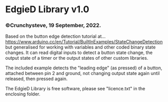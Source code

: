 # EdgieD Library v1.0
### &copy;Crunchysteve, 19 September, 2022.

Based on the button edge detection tutorial at...
https://www.arduino.cc/en/Tutorial/BuiltInExamples/StateChangeDetection
but generalised for working with variables and other coded binary state
changes. It can read digital inputs to detect a button state change, 
the output state of a timer or the output states of other custom libraries.

The included example detects the "leading edge" (as pressed) of a button, attached
between pin 2 and ground, not changing output state again until released, then pressed again.

The EdgieD Library is free software, please see "licence.txt" in the enclosing folder.
